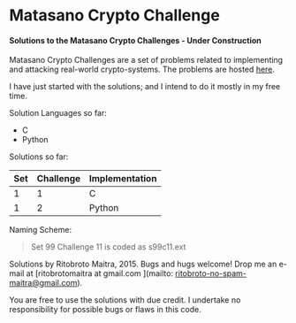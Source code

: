 # Matasano Crypto Challenge
#### Solutions to the Matasano Crypto Challenges - Under Construction

Matasano Crypto Challenges are a set of problems related to implementing and attacking real-world crypto-systems.
The problems are hosted [here](http://cryptopals.com).

I have just started with the solutions; and I intend to do it mostly in my free time.

Solution Languages so far:

* C
* Python

Solutions so far:

Set | Challenge | Implementation
--- | --------- | --------------
 1  |     1     | C
 1  |     2     | Python


Naming Scheme:
> Set 99 Challenge 11 is coded as s99c11.ext


Solutions by Ritobroto Maitra, 2015.
Bugs and hugs welcome!
Drop me an e-mail at [ritobrotomaitra at gmail.com ](mailto: ritobroto-no-spam-maitra@gmail.com).

You are free to use the solutions with due credit.
I undertake no responsibility for possible bugs or flaws in this code.